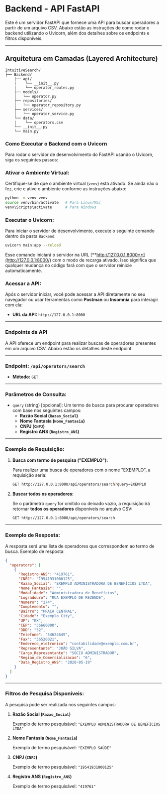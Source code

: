 # Backend - API FastAPI

Este é um servidor FastAPI que fornece uma API para buscar operadores a partir de um arquivo CSV. Abaixo estão as instruções de como rodar o backend utilizando o Uvicorn, além dos detalhes sobre os endpoints e filtros disponíveis.

---

## Arquitetura em Camadas (Layered Architecture)
```
IntuitiveSearch/
├── Backend/
    ├── api/
    |    └── __init__.py
    |    └── operator_routes.py
    ├── models/
    │   └── operator.py
    ├── repositories/
    │   └── operator_repository.py
    ├── services/
    │   └── operator_service.py
    └── data/
    |    └── operators.csv
    └── __init__.py
    └── main.py

```

### **Como Executar o Backend com o Uvicorn**

Para rodar o servidor de desenvolvimento do FastAPI usando o Uvicorn, siga os seguintes passos:

### **Ativar o Ambiente Virtual:**

Certifique-se de que o ambiente virtual (`venv`) está ativado. Se ainda não o fez, crie e ative o ambiente conforme as instruções abaixo:

   ```bash
   python -m venv venv
   source venv/bin/activate   # Para Linux/Mac
   venv\Scripts\activate      # Para Windows
   ```

### **Executar o Uvicorn:**

Para iniciar o servidor de desenvolvimento, execute o seguinte comando dentro da pasta `Backend`:

   ```bash
   uvicorn main:app --reload
   ```

Esse comando iniciará o servidor na URL [**http://127.0.0.1:8000**](http://127.0.0.1:8000/) com o modo de recarga ativado. Isso significa que qualquer mudança no código fará com que o servidor reinicie automaticamente.

### **Acessar a API:**

Após o servidor iniciar, você pode acessar a API diretamente no seu navegador ou usar ferramentas como **Postman** ou **Insomnia** para interagir com ela:

   - **URL da API:** `http://127.0.0.1:8000`

---

### **Endpoints da API**

A API oferece um endpoint para realizar buscas de operadores presentes em um arquivo CSV. Abaixo estão os detalhes deste endpoint.

---

### **Endpoint: `/api/operators/search`**

- **Método:** `GET`

---

### **Parâmetros de Consulta:**

- `query` (string) [opcional]: Um termo de busca para procurar operadores com base nos seguintes campos:
    - **Razão Social (`Razao_Social`)**
    - **Nome Fantasia (`Nome_Fantasia`)**
    - **CNPJ (`CNPJ`)**
    - **Registro ANS (`Registro_ANS`)**

---

### **Exemplo de Requisição:**

1. **Busca com termo de pesquisa ("EXEMPLO"):**

    Para realizar uma busca de operadores com o nome "EXEMPLO", a requisição seria:


    ```bash
    GET http://127.0.0.1:8000/api/operators/search?query=EXEMPLO
    ```

2. **Buscar todos os operadores:**

    Se o parâmetro `query` for omitido ou deixado vazio, a requisição irá retornar **todos os operadores** disponíveis no arquivo CSV:

    ```bash
    GET http://127.0.0.1:8000/api/operators/search
    ```

---

### **Exemplo de Resposta:**

A resposta será uma lista de operadores que correspondem ao termo de busca. Exemplo de resposta:

```json
{
  "operators": [
    {
      "Registro_ANS": "419761",
      "CNPJ": "19541931000125",
      "Razao_Social": "EXEMPLO ADMINISTRADORA DE BENEFÍCIOS LTDA",
      "Nome_Fantasia": "",
      "Modalidade": "Administradora de Benefícios",
      "Logradouro": "RUA EXEMPLO DE REZENDE",
      "Numero": "274",
      "Complemento": "",
      "Bairro": "PRAÇA CENTRAL",
      "Cidade": "Exemplo City",
      "UF": "EX",
      "CEP": "36660000",
      "DDD": "32",
      "Telefone": "34624649",
      "Fax": "36526021",
      "Endereco_eletronico": "contabilidade@exemplo.com.br",
      "Representante": "JOÃO SILVA",
      "Cargo_Representante": "SÓCIO ADMINISTRADOR",
      "Regiao_de_Comercializacao": "6",
      "Data_Registro_ANS": "2020-05-19"
    }
  ]
}
```

---

### **Filtros de Pesquisa Disponíveis:**

A pesquisa pode ser realizada nos seguintes campos:

1. **Razão Social (`Razao_Social`)**
    
    Exemplo de termo pesquisável: `"EXEMPLO ADMINISTRADORA DE BENEFÍCIOS LTDA"`
    
2. **Nome Fantasia (`Nome_Fantasia`)**
    
    Exemplo de termo pesquisável: `"EXEMPLO SAÚDE"`
    
3. **CNPJ (`CNPJ`)**
    
    Exemplo de termo pesquisável: `"19541931000125"`
    
4. **Registro ANS (`Registro_ANS`)**
    
    Exemplo de termo pesquisável: `"419761"`
